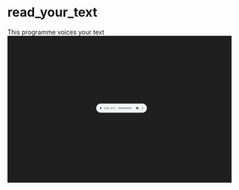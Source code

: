 # read_your_text 
This programme voices your text
![GitHub Logo](https://github.com/Avortepp/read_your_text/blob/main/2023-08-02%20(2).png?raw=true)
